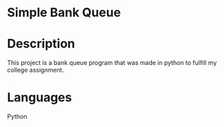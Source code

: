 # Simple Bank Queue
# Description

This project is a bank queue program that was made in python to fulfill my college assignment.

# Languages

Python



